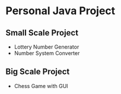 # Personal Java Project

## Small Scale Project
- Lottery Number Generator
- Number System Converter

## Big Scale Project
- Chess Game with GUI

